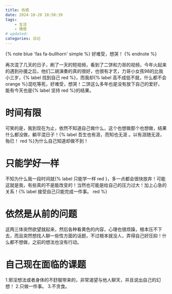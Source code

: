 ```yaml
---
title: 伤感
date: 2024-10-28 18:58:39
tags: 
    - 生活
    - 情感
# updated:
categories: 日记
---
```


{% note blue 'fas fa-bullhorn' simple %}
好难受，想哭！
{% endnote %}

再次混了几天的日子，刷了一天的短视频，看到了二饼和力哥的视频，今年火起来的遇到孙援之后，他们二胡演奏的真的很好，也很有才艺，力哥小女孩98的比我小三岁，{% label 找到自己 red %}，而我却{% label 高不成低不就，什么都不会 orange %}混吃等死，好难受，想哭！二饼这么多年也是没有放下自己的爱好，能有今天也是{% label 坚持 red %}的结果。
# 时间有限
可笑的是，我到现在为止，依然不知道自己做什么，这个也想做那个也想做，结果什么都没做，躺平混日子！{% label 吾生也有涯，而知也无涯 。以有涯随无涯，殆已！ red %}为什么自己知道却做不到！

# 只能学好一样
不知为什么我一段时间就{% label 只能学一样 red }，多一点都会很快放弃！可能这就是我，有些真的不是能改变的！当然也可能是给自己的压力过大！加上心急的关系！{% label 接受自己只能完成一件事。 red %}

# 依然是从前的问题
这两三体突然欲望就起来，然后各种看黄色的内容，心理也很烦躁，根本压不下去，而且突然想找人聊一些性方面的话题，不过根本就没人，弄得自己好压抑！什么都不想做，之前的想法也没有行动。

# 自己现在面临的课题
1.邪淫想法或者身体的不舒服带来的，非常渴望与他人聊天，并且说出自己的幻想！
2.只做一件事。
3.不贪食。

